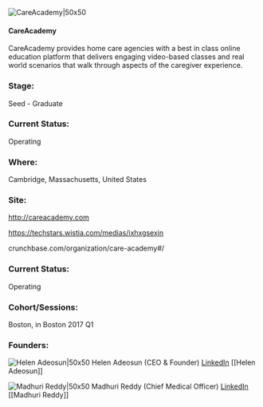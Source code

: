 

![CareAcademy|50x50](https://apimg.techstars.com/connect/images/image_files/58a384849c66a90a2b0001a6/original/CareAcademy_Transparent_Logo.png)

#### CareAcademy
CareAcademy provides home care agencies with a best in class online education platform that delivers engaging video-based classes and real world scenarios that walk through aspects of the caregiver experience.

### Stage: 
Seed - Graduate 

### Current Status: 
Operating

### Where:
Cambridge, Massachusetts, United States

### Site:
http://careacademy.com

https://techstars.wistia.com/medias/ixhxgsexjn

crunchbase.com/organization/care-academy#/

### Current Status: 
Operating

### Cohort/Sessions: 
Boston, in Boston 2017 Q1

### Founders: 

![Helen Adeosun|50x50](https://apimg.techstars.com/connect/images/image_files/586c14e4bbe36f20cb000062/original/Helen.jpg) Helen Adeosun (CEO & Founder) [LinkedIn](https://linkedin.com/in/helenadeosun) [[Helen Adeosun]]

![Madhuri Reddy|50x50](https://apimg.techstars.com/connect/images/image_files/5872a7a98083201513000007/original/headshotOct_2015_(1).jpg) Madhuri Reddy (Chief Medical Officer) [LinkedIn](https://linkedin.com/in/madhuri-reddy-40a368b0) [[Madhuri Reddy]]


